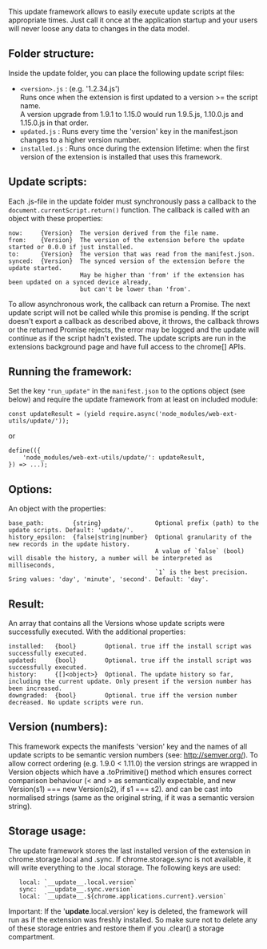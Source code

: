 This update framework allows to easily execute update scripts at the appropriate times.
Just call it once at the application startup and your users will never loose any data to changes in the data model.

## Folder structure:
Inside the update folder, you can place the following update script files:
+ `<version>.js`  : (e.g. '1.2.34.js')
                <br>Runs once when the extension is first updated to a version >= the script name.
                <br>A version upgrade from 1.9.1 to 1.15.0 would run 1.9.5.js, 1.10.0.js and 1.15.0.js in that order.
+ `updated.js`    : Runs every time the 'version' key in the manifest.json changes to a higher version number.
+ `installed.js`  : Runs once during the extension lifetime: when the first version of the extension is installed that uses this framework.

## Update scripts:
Each .js-file in the update folder must synchronously pass a callback to the ``document.currentScript.return()`` function.
The callback is called with an object with these properties:
```
now:     {Version}  The version derived from the file name.
from:    {Version}  The version of the extension before the update started or 0.0.0 if just installed.
to:      {Version}  The version that was read from the manifest.json.
synced:  {Version}  The synced version of the extension before the update started.
                    May be higher than 'from' if the extension has been updated on a synced device already,
                    but can't be lower than 'from'.
```
To allow asynchronous work, the callback can return a Promise. The next update script will not be called while this promise is pending.
If the script doesn't export a callback as described above, it throws, the callback throws or the returned Promise rejects,
the error may be logged and the update will continue as if the script hadn't existed.
The update scripts are run in the extensions background page and have full access to the chrome[] APIs.

## Running the framework:
Set the key `"run_update"` in the `manifest.json` to the options object (see below) and
require the update framework from at least on included module:
```JS
const updateResult = (yield require.async('node_modules/web-ext-utils/update/'));
```
or
```JS
define(({
    'node_modules/web-ext-utils/update/': updateResult,
}) => ...);
```

## Options:
An object with the properties:
```
base_path:        {string}               Optional prefix (path) to the update scripts. Default: 'update/'.
history_epsilon:  {false|string|number}  Optional granularity of the new records in the update history.
                                         A value of `false` (bool) will disable the history, a number will be interpreted as milliseconds,
                                         `1` is the best precision. Sring values: 'day', 'minute', 'second'. Default: 'day'.
```

## Result:
An array that contains all the Versions whose update scripts were successfully executed. With the additional properties:
```
installed:   {bool}        Optional. true iff the install script was successfully executed.
updated:     {bool}        Optional. true iff the install script was successfully executed.
history:     {[]<object>}  Optional. The update history so far, including the current update. Only present if the version number has been increased.
downgraded:  {bool}        Optional. true iff the version number decreased. No update scripts were run.
```

## Version (numbers):
This framework expects the manifests 'version' key and the names of all update scripts to be semantic version numbers (see: http://semver.org/).
To allow correct ordering (e.g. 1.9.0 < 1.11.0) the version strings are wrapped in Version objects
which have a .toPrimitive() method which ensures correct comparison behaviour
(< and > as semantically expectable, and new Version(s1) === new Version(s2), if s1 === s2).
and can be  cast into normalised strings (same as the original string, if it was a semantic version string).

## Storage usage:
The update framework stores the last installed version of the extension in chrome.storage.local and .sync.
If chrome.storage.sync is not available, it will write everything to the .local storage.
The following keys are used:
```
   local: `__update__.local.version`
   sync:  `__update__.sync.version`
   local: `__update__.${chrome.applications.current}.version`
```
Important: If the '__update__.local.version' key is deleted, the framework will run as if the extension was freshly installed.
           So make sure not to delete any of these storage entries and restore them if you .clear() a storage compartment.

